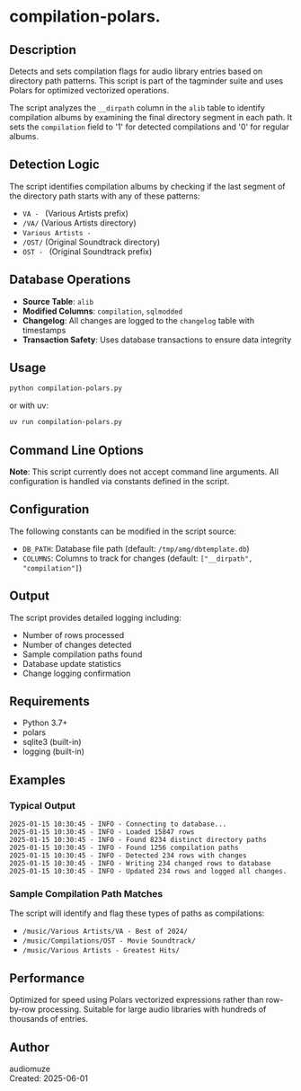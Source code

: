 # compilation-polars.

## Description

Detects and sets compilation flags for audio library entries based on directory path patterns. This script is part of the tagminder suite and uses Polars for optimized vectorized operations.

The script analyzes the `__dirpath` column in the `alib` table to identify compilation albums by examining the final directory segment in each path. It sets the `compilation` field to '1' for detected compilations and '0' for regular albums.

## Detection Logic

The script identifies compilation albums by checking if the last segment of the directory path starts with any of these patterns:

- `VA - ` (Various Artists prefix)
- `/VA/` (Various Artists directory)
- `Various Artists - `
- `/OST/` (Original Soundtrack directory)
- `OST - ` (Original Soundtrack prefix)

## Database Operations

- **Source Table**: `alib` 
- **Modified Columns**: `compilation`, `sqlmodded`
- **Changelog**: All changes are logged to the `changelog` table with timestamps
- **Transaction Safety**: Uses database transactions to ensure data integrity

## Usage

```bash
python compilation-polars.py
```

or with uv:

```bash
uv run compilation-polars.py
```

## Command Line Options

**Note**: This script currently does not accept command line arguments. All configuration is handled via constants defined in the script.

## Configuration

The following constants can be modified in the script source:

- `DB_PATH`: Database file path (default: `/tmp/amg/dbtemplate.db`)
- `COLUMNS`: Columns to track for changes (default: `["__dirpath", "compilation"]`)

## Output

The script provides detailed logging including:

- Number of rows processed
- Number of changes detected
- Sample compilation paths found
- Database update statistics
- Change logging confirmation

## Requirements

- Python 3.7+
- polars
- sqlite3 (built-in)
- logging (built-in)

## Examples

### Typical Output

```
2025-01-15 10:30:45 - INFO - Connecting to database...
2025-01-15 10:30:45 - INFO - Loaded 15847 rows
2025-01-15 10:30:45 - INFO - Found 8234 distinct directory paths
2025-01-15 10:30:45 - INFO - Found 1256 compilation paths
2025-01-15 10:30:45 - INFO - Detected 234 rows with changes
2025-01-15 10:30:45 - INFO - Writing 234 changed rows to database
2025-01-15 10:30:45 - INFO - Updated 234 rows and logged all changes.
```

### Sample Compilation Path Matches

The script will identify and flag these types of paths as compilations:

- `/music/Various Artists/VA - Best of 2024/`
- `/music/Compilations/OST - Movie Soundtrack/`
- `/music/Various Artists - Greatest Hits/`

## Performance

Optimized for speed using Polars vectorized expressions rather than row-by-row processing. Suitable for large audio libraries with hundreds of thousands of entries.

## Author

audiomuze  
Created: 2025-06-01